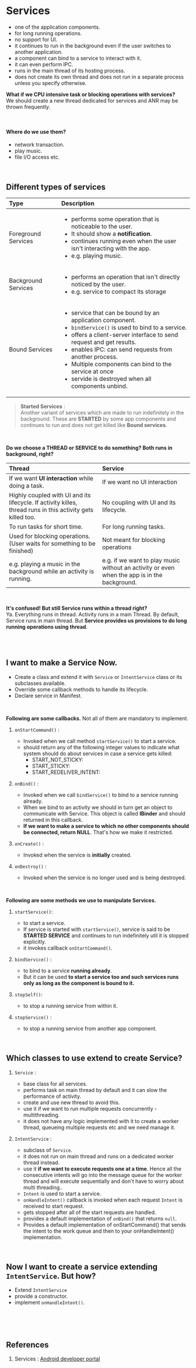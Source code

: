 # Services
* one of the application components.
* for long running operations.
* no support for UI.
* it continues to run in the background even if the user switches to another application.
* a component can bind to a service to interact with it.
* it can even perform IPC.
* runs in the main thread of its hosting process.
* does not create its own thread and does not run in a separate process unless you specify otherwise.  

**What if we CPU intensive task or blocking operations with services?**  
We should create a new thread dedicated for services and ANR may be thrown frequently.

</br>

#### Where do we use them?
  * network transaction.
  * play music.
  * file I/O access etc.

</br>

## Different types of services
|Type|Description|
|:--|:--|
|Foreground Services|<ul><li>performs some operation that is noticeable to the user.</li><li>It should show a **notification**.</li><li>continues running even when the user isn't interacting with the app. </li><li>e.g. playing music.</li><ul>|
|Background Services|<ul><li>performs an operation that isn't directly noticed by the user.</li><li>e.g. service to compact its storage</li></ul>|
|Bound Services|<ul><li>service that can be bound by an application component.</li><li>```bindService()``` is used to bind to a service.</li><li>offers a client-server interface to send request and get results.</li><li>enables IPC: can send requests from another process.</li><li>Multiple components can bind to the service at once</li><li>servide is destroyed when all components unbind.</li><ul>|

> **Started Services** :  
  Another variant of services which are made to run indefinitely in the background. These are **STARTED** by some app components and continues to run and does not get killed like **Bound services**.

</br>

**Do we choose a **THREAD** or **SERVICE** to do something? Both runs in background, right?**

|Thread|Service|
|:--|:--|
|If we want **UI interaction** while doing a task.|If we want no UI interaction|
|Highly coupled with UI and its lifecycle. If activity killes, thread runs in this activity gets killed too.|No coupling with UI and its lifecycle.|
|To run tasks for short time.|For long running tasks.|
|Used for blocking operations. (User waits for something to be finished)|Not meant for blocking operations|
|e.g. playing a music in the background while an activity is running.|e.g. if we want to play music without an activity or even when the app is in the background.|


</br>

**It's confused! But still Service runs within a thread right?**  
Ya. Everything runs in thread. Activity runs in a main Thread. By default, Service runs in main thread. But **Service provides us provisions to do long running operations using thread**. 

</br>
</br>

## I want to make a Service Now. 
* Create a class and extend it with ```Service``` or ```IntentService``` class or its subclasses available.
* Override some callback methods to handle its lifecycle.
* Declare service in Manifest.

</br>

**Following are some callbacks.** Not all of them are mandatory to implement.  
1. ```onStartCommand()``` :  
   * Invoked when we call method ```startService()``` to start a service.
   * should return any of the following integer values to indicate what system  should do about services in case a service gets killed:
     * START_NOT_STICKY:
     * START_STICKY:
     * START_REDELIVER_INTENT:


2. ```onBind()``` :  
   * Invoked when we call ```bindService()``` to bind to a service running already.
   * When we bind to an activity we should in turn get an object to communicate with Service. This object is called **IBinder** and should returned in this callback.
   * **If we want to make a service to which no other components should be connected, return NULL**. That's how we make it restricted.

3. ```onCreate()``` :  
   * Invoked when the service is **initially** created.

4. ```onDestroy()``` :  
   * Invoked when the service is no longer used and is being destroyed.

</br>

**Following are some methods we use to manipulate Services.**
1. ```startService()```: 
   * to start a service.
   * If service is started with ```startService()```, service is said to be **STARTED SERVICE** and continues to run indefinitely util it is stopped explicitly.
   * it invokes callback ```onStartCommand()```.

2. ```bindService()``` :  
   * to bind to a service **running already**.
   * But it can be used **to start a service too and such services runs only as long as the component is bound to it.**

2. ```stopSelf()```:  
   * to stop a running service from within it.

3. ```stopService()``` :  
   * to stop a running service from another app component.

</br>


## Which classes to use extend to create Service?
1. ```Service``` : 
   * base class for all services.
   * performs task on main thread by default and it can slow the performance of activity.
   * create and use new thread to avoid this.
   * use it if we want to run multiple requests concurrently - multithreading.
   * it does not have any logic implemented with it to create a worker thread, queueing multiple requests etc and we need manage it.

2. ```IntentService``` :  
   * subclass of ```Service```.
   * it does not run on main thread and runs on a dedicated worker thread instead.
   * use it **if we want to execute requests one at a time**. Hence all the consecutive intents will go into the message queue for the worker thread and will execute sequentially and don't have to worry about multi threading..
   * ```Intent``` is used to start a service.
   * ```onHandleIntent()``` callback is invoked when each request ```Intent``` is received to start request.
   * gets stopped after all of the start requests are handled.
   * provides a default implementation of ```onBind()``` that returns ```null```.
   * Provides a default implementation of onStartCommand() that sends the intent to the work queue and then to your onHandleIntent() implementation.

</br>

## Now I want to create a service extending ```IntentService```. But how?
* Extend ```IntentService```
* provide a constructor.
* implement ```onHandleIntent()```.


</br>
</br>
</br>

## References
1. Services : [Android developer portal](https://developer.android.com/guide/components/services#java)
